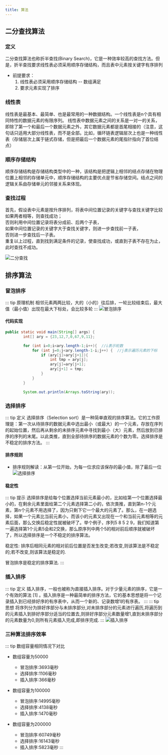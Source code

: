 ```yaml
---
title: 算法
---
```


## 二分查找算法

### 定义

二分查找算法也称折半查找(Binary Search)，它是一种效率较高的查找方法。但是，折半查找要求线性表必须采用顺序存储结构，而且表中元素按关键字有序排列

- 前提要求：
    1. 线性表必须采用顺序存储结构 -- 数组满足
    2. 要求元素实现了排序

### 线性表

线性表是最基本、最简单、也是最常用的一种数据结构。一个线性表是n个具有相同特性的数据元素的有限序列。
线性表中数据元素之间的关系是一对一的关系，即除了第一个和最后一个数据元素之外，其它数据元素都是首尾相接的（注意，这句话只适用大部分线性表，而不是全部。比如，循环链表逻辑层次上也是一种线性表（存储层次上属于链式存储，但是把最后一个数据元素的尾指针指向了首位结点）

### 顺序存储结构

顺序存储结构是存储结构类型中的一种，该结构是把逻辑上相邻的结点存储在物理位置上相邻的存储单元中，顺序存储结构的主要优点是节省存储空间。结点之间的逻辑关系由存储单元的邻接关系来体现。

### 查找过程

首先，假设表中元素是按升序排列，将表中间位置记录的关键字与查找关键字比较  
如果两者相等，则查找成功；  
否则利用中间位置记录将表分成前、后两个子表，  
如果中间位置记录的关键字大于查找关键字，则进一步查找前一子表，  
否则进一步查找后一子表。  
重复以上过程，直到找到满足条件的记录，使查找成功，或直到子表不存在为止，此时查找不成功。

![二分查找](/images/二分查找.png)

## 排序算法

### 冒泡排序
::: tip 原理机制
相邻元素两两比较，大的（小的）往后排，一轮比较结束后，最大值（最小值）出现在最大下标处，会比较多轮
:::
![冒泡排序](/images/冒泡排序.png)

#### 代码实现
~~~java
public static void main(String[] args) {
        int[] ary = {23,12,7,0,67,9,11};

        for (int i=0;i<ary.length-1;i++){  //i表示轮数
            for (int j=0;j<ary.length-1-i;j++) {  //j表示遍历元素的下标
                if (ary[j]>ary[j+1]){
                    int tmp = ary[j];
                    ary[j]=ary[j+1];
                    ary[j+1] = tmp;
                }
            }
        }

        System.out.println(Arrays.toString(ary));
~~~
### 选择排序

::: tip 定义
选择排序（Selection
sort）是一种简单直观的排序算法。它的工作原理是：第一次从待排序的数据元素中选出最小（或最大）的一个元素，存放在序列的起始位置，然后再从剩余的未排序元素中寻找到最小（大）元素，然后放到已排序的序列的末尾。以此类推，直到全部待排序的数据元素的个数为零。选择排序是不稳定的排序方法。
:::

#### 排序规则

- 排序规则解读：从第一位开始，为每一位求应该保存的最小值，除了最后一位
  ![选择排序](/images/选择排序.png)

#### 稳定性

::: tip 提示
选择排序是给每个位置选择当前元素最小的，比如给第一个位置选择最小的，在剩余元素里面给第二个元素选择第二小的，依次类推，直到第n-1个元素，第n个元素不用选择了，因为只剩下它一个最大的元素了。那么，在一趟选择，如果一个元素比当前元素小，而该小的元素又出现在一个和当前元素相等的元素后面，那么交换后稳定性就被破坏了。举个例子，序列5
8 5 2 9，我们知道第一遍选择第1个元素5会和2交换，那么原序列中两个5的相对前后顺序就被破坏了，所以选择排序是一个不稳定的排序算法。

稳定性: 排序后相同元素的相对前后位置是否发生改变;若改变,则该算法是不稳定的;若不改变,则该算法是稳定的.

冒泡排序是稳定的排序算法.
:::

### 插入排序

::: tip 定义
插入排序，一般也被称为直接插入排序。对于少量元素的排序，它是一个有效的算法 [1]
。插入排序是一种最简单的排序方法，它的基本思想是将一个记录插入到已经排好序的有序表中，从而一个新的、记录数增1的有序表。
:::
::: tip 思想
将序列分为排好序部分与未排序部分,对未排序部分的元素进行遍历,将遍历到的元素插入到排好序部分适当的位置去,则排好序部分元素数量增1,直到未排序部分的元素数量为0,则所有元素插入完成,即排序完成.
:::
![插入排序](/images/插入排序.png)

### 三种算法排序效率

::: tip 数组容量相同情况下对比

- 数组容量为50000
    - 冒泡排序:3693毫秒
    - 选择排序:1106毫秒
    - 插入排序:366毫秒

- 数组容量为100000
    - 冒泡排序:14995毫秒
    - 选择排序:4138毫秒
    - 插入排序:1470毫秒

- 数组容量为200000
    - 冒泡排序:60749毫秒
    - 选择排序:16143毫秒
    - 插入排序:5823毫秒
:::